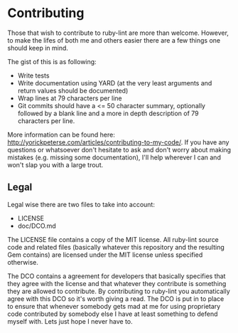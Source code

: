 # Contributing

Those that wish to contribute to ruby-lint are more than welcome. However, to
make the lifes of both me and others easier there are a few things one should
keep in mind.

The gist of this is as following:

* Write tests
* Write documentation using YARD (at the very least arguments and return values
  should be documented)
* Wrap lines at 79 characters per line
* Git commits should have a <= 50 character summary, optionally followed by a
  blank line and a more in depth description of 79 characters per line.

More information can be found here:
<http://yorickpeterse.com/articles/contributing-to-my-code/>. If you have any
questions or whatsoever don't hesitate to ask and don't worry about making
mistakes (e.g. missing some documentation), I'll help wherever I can and won't
slap you with a large trout.

## Legal

Legal wise there are two files to take into account:

* LICENSE
* doc/DCO.md

The LICENSE file contains a copy of the MIT license. All ruby-lint source code
and related files (basically whatever this repository and the resulting Gem
contains) are licensed under the MIT license unless specified otherwise.

The DCO contains a agreement for developers that basically specifies that they
agree with the license and that whatever they contribute is something they are
allowed to contribute. By contributing to ruby-lint you automatically agree
with this DCO so it's worth giving a read. The DCO is put in to place to ensure
that whenever somebody gets mad at me for using proprietary code contributed by
somebody else I have at least something to defend myself with. Lets just hope I
never have to.
